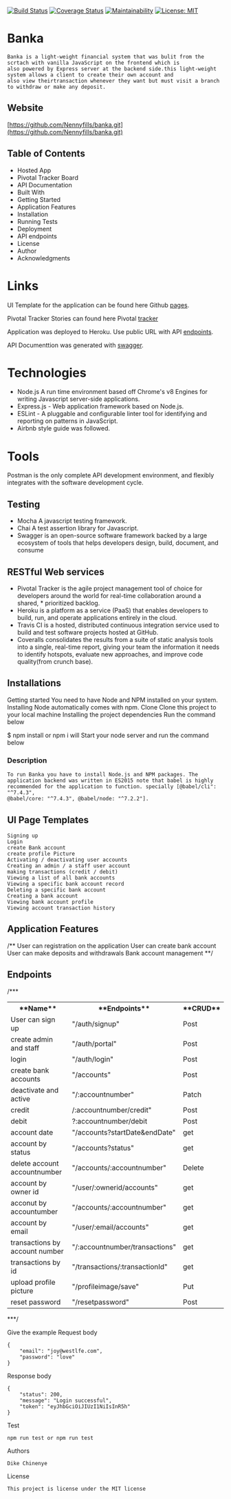 [![Build Status](https://travis-ci.org/Nennyfills/banka.svg?branch=develop)](https://travis-ci.org/Nennyfills/banka)
[![Coverage Status](https://coveralls.io/repos/github/Nennyfills/banka/badge.svg?branch=develop)](https://coveralls.io/github/Nennyfills/banka?branch=develop) [![Maintainability](https://api.codeclimate.com/v1/badges/5ff27e94e53e0f0c3fd7/maintainability)](https://codeclimate.com/github/Nennyfills/banka/maintainability) [![License: MIT](https://img.shields.io/badge/License-MIT-yellow.svg)](https://opensource.org/licenses/MIT)

# Banka

    Banka is a light-weight financial system that was bulit from the scrtach with vanilla JavaScript on the frontend which is
    also powered by Express server at the backend side.this light-weight system allows a client to create their own account and 
    also view theirtransaction whenever they want but must visit a branch to withdraw or make any deposit.

## Website

[https://github.com/Nennyfills/banka.git](https://github.com/Nennyfills/banka.git)

## Table of Contents

*   Hosted App
*   Pivotal Tracker Board
*   API Documentation
*   Built With
*   Getting Started
*   Application Features
*   Installation
*   Running Tests
*   Deployment
*   API endpoints
*   License
*   Author
*   Acknowledgments

# Links

UI Template for the application can be found here Github [pages](https://nennyfills.github.io/banka/).

Pivotal Tracker Stories can found here Pivotal [tracker](https://www.pivotaltracker.com/n/projects/2320187)

Application was deployed to Heroku. Use public URL with API [endpoints](https://banka-nenny.herokuapp.com/).

API Documenttion was generated with <a href="https://app.swaggerhub.com/apis-docs/Nennyfills/banka/1.0.0">swagger</a>.

# Technologies

*   Node.js A run time environment based off Chrome's v8 Engines for writing Javascript server-side applications.
*   Express.js - Web application framework based on Node.js.
*   ESLint - A pluggable and configurable linter tool for identifying and reporting on patterns in JavaScript.
*   Airbnb style guide was followed.

# Tools

Postman is the only complete API development environment, and flexibly integrates with the software development cycle.

## Testing

*   Mocha A javascript testing framework.
*   Chai A test assertion library for Javascript.
*   Swagger is an open-source software framework backed by a large ecosystem of tools that helps developers design, build, document, and consume

## RESTful Web services

*   Pivotal Tracker is the agile project management tool of choice for developers around the world for real-time collaboration around a shared, * prioritized backlog.
*   Heroku is a platform as a service (PaaS) that enables developers to build, run, and operate applications entirely in the cloud.
*   Travis CI is a hosted, distributed continuous integration service used to build and test software projects hosted at GitHub.
*   Coveralls consolidates the results from a suite of static analysis tools into a single, real-time report, giving your team the information it needs to identify hotspots, evaluate new approaches, and improve code quality(from crunch base).

## Installations

Getting started You need to have Node and NPM installed on your system. Installing Node automatically comes with npm. Clone Clone this project to your local machine Installing the project dependencies Run the command below

$ npm install or npm i will Start your node server and run the command below

### Description

    To run Banka you have to install Node.js and NPM packages. The application backend was written in ES2015 note that babel is highly recommended for the application to function. specially [@babel/cli": "^7.4.3",
    @babel/core: "^7.4.3", @babel/node: "^7.2.2"].

## UI Page Templates

    Signing up
    Login
    create Bank account 
    create profile Picture
    Activating / deactivating user accounts
    Creating an admin / a staff user account
    making transactions (credit / debit)
    Viewing a list of all bank accounts
    Viewing a specific bank account record
    Deleting a specific bank account
    Creating a bank account
    Viewing bank account profile
    Viewing account transaction history

## Application Features

/** User can registration on the application User can create bank account User can make deposits and withdrawals Bank account management **/

## Endpoints

/***

<table class="tg">

<tbody>

<tr>

<th class="tg-yw4l">**Name**</th>

<th class="tg-yw4l">**Endpoints**</th>

<th class="tg-yw4l">**CRUD**</th>

</tr>

<tr>

<td class="tg-yw4l">User can sign up</td>

<td class="tg-yw4l">"/auth/signup"</td>

<td class="tg-yw4l">Post</td>

</tr>

<tr>

<td class="tg-yw4l">create admin and staff</td>

<td class="tg-yw4l">"/auth/portal"</td>

<td class="tg-yw4l">Post</td>

</tr>

<tr>

<td class="tg-yw4l">login</td>

<td class="tg-yw4l">"/auth/login"</td>

<td class="tg-yw4l">Post</td>

</tr>

<tr>

<td class="tg-yw4l">create bank accounts</td>

<td class="tg-yw4l">"/accounts"</td>

<td class="tg-yw4l">Post</td>

</tr>

<tr>

<td class="tg-yw4l">deactivate and active</td>

<td class="tg-yw4l">"/:accountnumber"</td>

<td class="tg-yw4l">Patch</td>

</tr>

<tr>

<td class="tg-yw4l">credit</td>

<td class="tg-yw4l">/:accountnumber/credit"</td>

<td class="tg-yw4l">Post</td>

</tr>

<tr>

<td class="tg-yw4l">debit</td>

<td class="tg-yw4l">?:accountnumber/debit</td>

<td class="tg-yw4l">Post</td>

</tr>

<tr>

<td class="tg-yw4l">account date</td>

<td class="tg-yw4l">"/accounts?startDate&endDate"</td>

<td class="tg-yw4l">get</td>

</tr>

<tr>

<td class="tg-yw4l">account by status</td>

<td class="tg-yw4l">"/accounts?status"</td>

<td class="tg-yw4l">get</td>

</tr>

<tr>

<td class="tg-yw4l">delete account accountnumber</td>

<td class="tg-yw4l">"/accounts/:accountnumber"</td>

<td class="tg-yw4l">Delete</td>

</tr>

<tr>

<td class="tg-yw4l">account by owner id</td>

<td class="tg-yw4l">"/user/:ownerid/accounts"</td>

<td class="tg-yw4l">get</td>

</tr>

<tr>

<td class="tg-yw4l">acconut by accountumber</td>

<td class="tg-yw4l">"/accounts/:accountnumber"</td>

<td class="tg-yw4l">get</td>

</tr>

<tr>

<td class="tg-yw4l">account by email</td>

<td class="tg-yw4l">"/user/:email/accounts"</td>

<td class="tg-yw4l">get</td>

</tr>

<tr>

<td class="tg-yw4l">transactions by account number</td>

<td class="tg-yw4l">"/:accountnumber/transactions"</td>

<td class="tg-yw4l">get</td>

</tr>

<tr>

<td class="tg-yw4l">transactions by id</td>

<td class="tg-yw4l">"/transactions/:transactionId"</td>

<td class="tg-yw4l">get</td>

</tr>

<tr>

<td class="tg-yw4l">upload profile picture</td>

<td class="tg-yw4l">"/profileimage/save"</td>

<td class="tg-yw4l">Put</td>

</tr>

<tr>

<td class="tg-yw4l">reset password</td>

<td class="tg-yw4l">"/resetpassword"</td>

<td class="tg-yw4l">Post</td>

</tr>

</tbody>

</table>

***/

Give the example Request body

    {
    	"email": "joy@westlfe.com",
    	"password": "love"
    }

Response body

    {
        "status": 200,
        "message": "Login successful",
        "token": "eyJhbGciOiJIUzI1NiIsInR5h"
    }

Test

    npm run test or npm run test

Authors

    Dike Chinenye 

License

    This project is license under the MIT license
